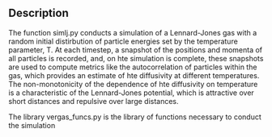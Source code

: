 ## Description

The function simlj.py conducts a simulation of a Lennard-Jones gas with a random initial distirbution of particle energies set by the temperature parameter, T. At each timestep, a snapshot of the positions and momenta of all particles is recorded, and, on hte simulation is complete, these snapshots are used to compute metrics like the autocorrelation of particles within the gas, which provides an estimate of hte diffusivity at different temperatures. The non-monotonicity of the dependence of hte diffusivity on temperature is a characteristic of the Lennard-Jones potential, which is attractive over short distances and repulsive over large distances.

The library vergas_funcs.py is the library of functions necessary to conduct the simulation